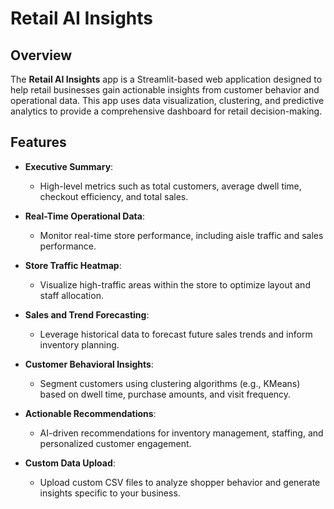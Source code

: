 # Retail AI Insights

## Overview

The **Retail AI Insights** app is a Streamlit-based web application designed to help retail businesses gain actionable insights from customer behavior and operational data. This app uses data visualization, clustering, and predictive analytics to provide a comprehensive dashboard for retail decision-making.

## Features

- **Executive Summary**:
  - High-level metrics such as total customers, average dwell time, checkout efficiency, and total sales.

- **Real-Time Operational Data**:
  - Monitor real-time store performance, including aisle traffic and sales performance.

- **Store Traffic Heatmap**:
  - Visualize high-traffic areas within the store to optimize layout and staff allocation.

- **Sales and Trend Forecasting**:
  - Leverage historical data to forecast future sales trends and inform inventory planning.

- **Customer Behavioral Insights**:
  - Segment customers using clustering algorithms (e.g., KMeans) based on dwell time, purchase amounts, and visit frequency.

- **Actionable Recommendations**:
  - AI-driven recommendations for inventory management, staffing, and personalized customer engagement.

- **Custom Data Upload**:
  - Upload custom CSV files to analyze shopper behavior and generate insights specific to your business.
